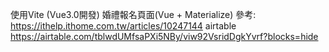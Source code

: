 使用Vite (Vue3.0開發)
婚禮報名頁面(Vue + Materialize) 參考: https://ithelp.ithome.com.tw/articles/10247144
airtable https://airtable.com/tblwdUMfsaPXi5NBy/viw92VsridDgkYvrf?blocks=hide
